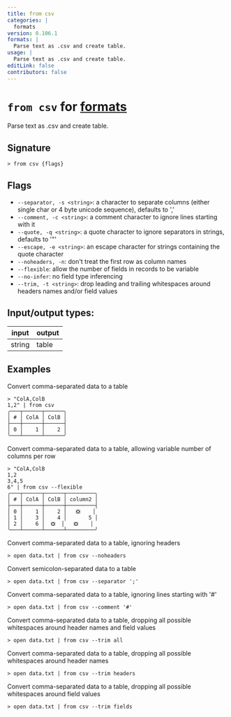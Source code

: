 ```yaml
---
title: from csv
categories: |
  formats
version: 0.106.1
formats: |
  Parse text as .csv and create table.
usage: |
  Parse text as .csv and create table.
editLink: false
contributors: false
---
```

<!-- This file is automatically generated. Please edit the command in https://github.com/nushell/nushell instead. -->

# `from csv` for [formats](/commands/categories/formats.md)

<div class='command-title'>Parse text as .csv and create table.</div>

## Signature

```> from csv {flags} ```

## Flags

 -  `--separator, -s <string>`: a character to separate columns (either single char or 4 byte unicode sequence), defaults to ','
 -  `--comment, -c <string>`: a comment character to ignore lines starting with it
 -  `--quote, -q <string>`: a quote character to ignore separators in strings, defaults to '"'
 -  `--escape, -e <string>`: an escape character for strings containing the quote character
 -  `--noheaders, -n`: don't treat the first row as column names
 -  `--flexible`: allow the number of fields in records to be variable
 -  `--no-infer`: no field type inferencing
 -  `--trim, -t <string>`: drop leading and trailing whitespaces around headers names and/or field values


## Input/output types:

| input  | output |
| ------ | ------ |
| string | table  |
## Examples

Convert comma-separated data to a table
```nu
> "ColA,ColB
1,2" | from csv
╭───┬──────┬──────╮
│ # │ ColA │ ColB │
├───┼──────┼──────┤
│ 0 │    1 │    2 │
╰───┴──────┴──────╯

```

Convert comma-separated data to a table, allowing variable number of columns per row
```nu
> "ColA,ColB
1,2
3,4,5
6" | from csv --flexible
╭───┬──────┬──────┬─────────╮
│ # │ ColA │ ColB │ column2 │
├───┼──────┼──────┼─────────┤
│ 0 │    1 │    2 │   ❎    │
│ 1 │    3 │    4 │       5 │
│ 2 │    6 │  ❎  │   ❎    │
╰───┴──────┴──────┴─────────╯

```

Convert comma-separated data to a table, ignoring headers
```nu
> open data.txt | from csv --noheaders

```

Convert semicolon-separated data to a table
```nu
> open data.txt | from csv --separator ';'

```

Convert comma-separated data to a table, ignoring lines starting with '#'
```nu
> open data.txt | from csv --comment '#'

```

Convert comma-separated data to a table, dropping all possible whitespaces around header names and field values
```nu
> open data.txt | from csv --trim all

```

Convert comma-separated data to a table, dropping all possible whitespaces around header names
```nu
> open data.txt | from csv --trim headers

```

Convert comma-separated data to a table, dropping all possible whitespaces around field values
```nu
> open data.txt | from csv --trim fields

```
